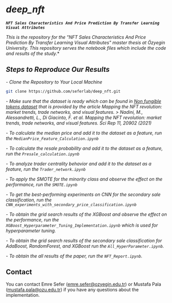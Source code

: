 # **_deep_nft_**

**_`NFT Sales Characteristics And Price Prediction By Transfer Learning Visual Attributes`_**

*_This is the repository for the "NFT Sales Characteristics And Price Prediction By Transfer Learning Visual Attributes" master thesis at Özyegin University. This repository serves the notebook files which include the code and results of the study._**

## *_Steps to Reproduce Our Results_*

*_- Clone the Repository to Your Local Machine_*

```bash
git clone https://github.com/seferlab/deep_nft.git
```

*_- Make sure that the dataset is ready which can be found in [Non fungible tokens dataset](https://osf.io/wsnzr/?view_only=319a53cf1bf542bbbe538aba37916537) that is provided by the article Mapping the NFT revolution: market trends, trade networks, and visual features. *> Nadini, M., Alessandretti, L., Di Giacinto, F. et al. Mapping the NFT revolution: market trends, trade networks, and visual features. Sci Rep 11, 20902 (2021)*<br/>_*

*_- To calculate the median price and add it to the dataset as a feature, run the `MedianPrice_Feature_Calculation.ipynb`<br/>_*

*_- To calculate the resale probability and add it to the dataset as a feature, run the `Presale_calculation.ipynb`<br/>_*

*_- To analyze trader centrality behavior and add it to the dataset as a feature, run the `Trader_network.ipynb`<br/>_*

*_- To apply the SMOTE for the minority class and observe the effect on the performance, run the `SMOTE.ipynb`<br/>_*

*_- To get the best-performing experiments on CNN for the secondary sale classification, run the `CNN_experiments_with_secondary_price_classification.ipynb`<br/>_*

*_- To obtain the grid search results of the XGBoost and observe the effect on the performance, run the `XGBoost_Hyperparameter_Tuning_Implementation.ipynb` which is used for hyperparameter tuning.<br/>_*

*_- To obtain the grid search results of the secondary sale classification for AdaBoost, RandomForest, and XGBoost run the `All_HyperParameter.ipynb`.<br/>_*

*_- To obtain the all results of the paper, run the `NFT_Report.ipynb`.<br/>_*


## Contact

You can contact Emre Sefer (emre.sefer@ozyegin.edu.tr) or Mustafa Pala (mustafa.pala@ozu.edu.tr) if you have any questions about the implementation.
